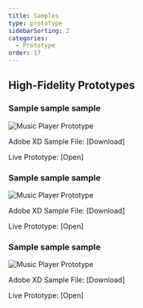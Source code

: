```yaml
---
title: Samples
type: prototype
sidebarSorting: 2
categories:
  - Prototype
order: 17
---
```


## High-Fidelity Prototypes

### Sample sample sample

![Music Player Prototype](http://f.cl.ly/items/1n1a251W2j0U321o2b06/Music%20Player%20demo.gif)

Adobe XD Sample File: [Download]

Live Prototype: [Open]

### Sample sample sample

![Music Player Prototype](http://f.cl.ly/items/1n1a251W2j0U321o2b06/Music%20Player%20demo.gif)

Adobe XD Sample File: [Download]

Live Prototype: [Open]

### Sample sample sample

![Music Player Prototype](http://f.cl.ly/items/1n1a251W2j0U321o2b06/Music%20Player%20demo.gif)

Adobe XD Sample File: [Download]

Live Prototype: [Open]

